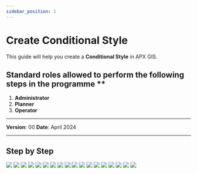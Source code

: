 ```yaml
---
sidebar_position: 1
---
```


# Create Conditional Style

This guide will help you create a **Conditional Style** in APX GIS.

## Standard roles allowed to perform the following steps in the programme **

1.	**Administrator**
2.	**Planner**
3.	**Operator**

------------

**Version**: 00
**Date**: April 2024

------------
## **Step by Step**

![](/img/9.Styles/ConditionalStyle-create01.png)
![](/img/9.Styles/ConditionalStyle-create02.png)
![](/img/9.Styles/ConditionalStyle-create03.png)
![](/img/9.Styles/ConditionalStyle-create04.png)
![](/img/9.Styles/ConditionalStyle-create05.png)
![](/img/9.Styles/ConditionalStyle-create06.png)
![](/img/9.Styles/ConditionalStyle-create07.png)
![](/img/9.Styles/ConditionalStyle-create08.png)
![](/img/9.Styles/ConditionalStyle-create09.png)
![](/img/9.Styles/ConditionalStyle-create10.png)
![](/img/9.Styles/ConditionalStyle-create11.png)
![](/img/9.Styles/ConditionalStyle-create12.png)
![](/img/9.Styles/ConditionalStyle-create13.png)
![](/img/9.Styles/ConditionalStyle-create14.png)
![](/img/9.Styles/ConditionalStyle-create15.png)
![](/img/9.Styles/ConditionalStyle-create16.png)
![](/img/9.Styles/ConditionalStyle-create17.png)
![](/img/9.Styles/ConditionalStyle-create18.png)